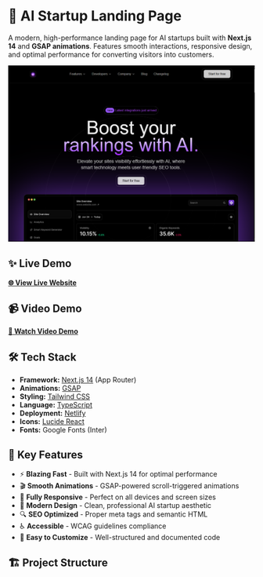 # 🚀 AI Startup Landing Page

A modern, high-performance landing page for AI startups built with **Next.js 14** and **GSAP animations**. Features smooth interactions, responsive design, and optimal performance for converting visitors into customers.

![Project Preview](./public/Ai-startup.png)

## ✨ Live Demo

[**🌐 View Live Website**](https://your-ai-landing.netlify.app)

## 📹 Video Demo

[**🎥 Watch Video Demo**](https://www.linkedin.com/feed/update/urn:li:activity:1234567890/) <!-- Link to your LinkedIn post -->

## 🛠️ Tech Stack

- **Framework:** [Next.js 14](https://nextjs.org/) (App Router)
- **Animations:** [GSAP](https://greensock.com/gsap/) 
- **Styling:** [Tailwind CSS](https://tailwindcss.com/)
- **Language:** [TypeScript](https://www.typescriptlang.org/)
- **Deployment:** [Netlify](https://www.netlify.com/)
- **Icons:** [Lucide React](https://lucide.dev/)
- **Fonts:** Google Fonts (Inter)

## 🎯 Key Features

- ⚡ **Blazing Fast** - Built with Next.js 14 for optimal performance
- 🎬 **Smooth Animations** - GSAP-powered scroll-triggered animations
- 📱 **Fully Responsive** - Perfect on all devices and screen sizes
- 🎨 **Modern Design** - Clean, professional AI startup aesthetic
- 🔍 **SEO Optimized** - Proper meta tags and semantic HTML
- ♿ **Accessible** - WCAG guidelines compliance
- 🚀 **Easy to Customize** - Well-structured and documented code

## 🏗️ Project Structure
